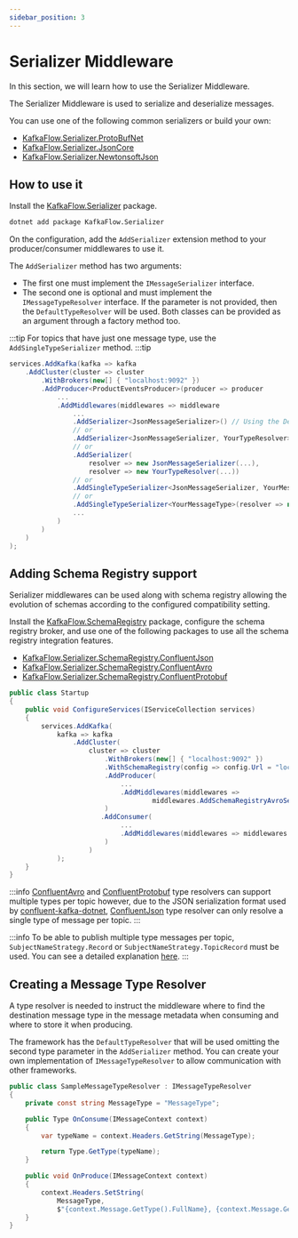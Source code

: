 ```yaml
---
sidebar_position: 3
---
```


# Serializer Middleware

In this section, we will learn how to use the Serializer Middleware.

The Serializer Middleware is used to serialize and deserialize messages.

You can use one of the following common serializers or build your own:
-   [KafkaFlow.Serializer.ProtoBufNet](https://www.nuget.org/packages/KafkaFlow.Serializer.ProtobufNet/)
-   [KafkaFlow.Serializer.JsonCore](https://www.nuget.org/packages/KafkaFlow.Serializer.JsonCore/)
-   [KafkaFlow.Serializer.NewtonsoftJson](https://www.nuget.org/packages/KafkaFlow.Serializer.NewtonsoftJson/)

## How to use it

Install the [KafkaFlow.Serializer](https://www.nuget.org/packages/KafkaFlow.Serializer) package. 

```bash
dotnet add package KafkaFlow.Serializer
```

On the configuration, add the `AddSerializer` extension method to your producer/consumer middlewares to use it. 

The `AddSerializer` method has two arguments: 
 - The first one must implement the `IMessageSerializer` interface. 
 - The second one is optional and must implement the `IMessageTypeResolver` interface. If the parameter is not provided, then the `DefaultTypeResolver` will be used. 
Both classes can be provided as an argument through a factory method too. 

:::tip
For topics that have just one message type, use the `AddSingleTypeSerializer` method.
:::tip


```csharp
services.AddKafka(kafka => kafka
    .AddCluster(cluster => cluster
        .WithBrokers(new[] { "localhost:9092" })
        .AddProducer<ProductEventsProducer>(producer => producer
            ...
            .AddMiddlewares(middlewares => middleware
                ...
                .AddSerializer<JsonMessageSerializer>() // Using the DefaultMessageTypeResolver
                // or
                .AddSerializer<JsonMessageSerializer, YourTypeResolver>()
                // or
                .AddSerializer(
                    resolver => new JsonMessageSerializer(...),
                    resolver => new YourTypeResolver(...))
                // or
                .AddSingleTypeSerializer<JsonMessageSerializer, YourMessageType>()
                // or
                .AddSingleTypeSerializer<YourMessageType>(resolver => new JsonMessageSerializer(...))
                ...
            )
        )
    )
);

```

## Adding Schema Registry support
Serializer middlewares can be used along with schema registry allowing the evolution of schemas according to the configured compatibility setting.

Install the [KafkaFlow.SchemaRegistry](https://www.nuget.org/packages/KafkaFlow.SchemaRegistry/) package, configure the schema registry broker, and use one of the following packages to use all the schema registry integration features.

-   [KafkaFlow.Serializer.SchemaRegistry.ConfluentJson](https://www.nuget.org/packages/KafkaFlow.Serializer.SchemaRegistry.ConfluentJson/)
-   [KafkaFlow.Serializer.SchemaRegistry.ConfluentAvro](https://www.nuget.org/packages/KafkaFlow.Serializer.SchemaRegistry.ConfluentAvro/)
-   [KafkaFlow.Serializer.SchemaRegistry.ConfluentProtobuf](https://www.nuget.org/packages/KafkaFlow.Serializer.ConfluentProtobuf/)

```csharp
public class Startup
{
    public void ConfigureServices(IServiceCollection services)
    {
        services.AddKafka(
            kafka => kafka
                .AddCluster(
                    cluster => cluster
                        .WithBrokers(new[] { "localhost:9092" })
                        .WithSchemaRegistry(config => config.Url = "localhost:8081")
                        .AddProducer(
                            ...
                            .AddMiddlewares(middlewares => 
                                    middlewares.AddSchemaRegistryAvroSerializer(new AvroSerializerConfig{ SubjectNameStrategy = SubjectNameStrategy.TopicRecord })
                        )
                       .AddConsumer(
                            ...
                            .AddMiddlewares(middlewares => middlewares.AddSchemaRegistryAvroSerializer()
                        )
                    )
            );
    }
}
```
:::info
[ConfluentAvro](https://www.nuget.org/packages/KafkaFlow.Serializer.SchemaRegistry.ConfluentAvro/) and [ConfluentProtobuf](https://www.nuget.org/packages/KafkaFlow.Serializer.ConfluentProtobuf/) type resolvers can support multiple types per topic however, due to the JSON serialization format used by [confluent-kafka-dotnet](https://docs.confluent.io/platform/current/clients/confluent-kafka-dotnet/_site/api/Confluent.SchemaRegistry.Serdes.JsonSerializer-1.html), [ConfluentJson](https://www.nuget.org/packages/KafkaFlow.Serializer.SchemaRegistry.ConfluentJson/) type resolver can only resolve a single type of message per topic. 
:::

:::info
To be able to publish multiple type messages per topic, `SubjectNameStrategy.Record` or `SubjectNameStrategy.TopicRecord` must be used. 
You can see a detailed explanation [here](https://docs.confluent.io/platform/current/schema-registry/serdes-develop/index.html#subject-name-strategy).
:::


## Creating a Message Type Resolver

A type resolver is needed to instruct the middleware where to find the destination message type in the message metadata when consuming and where to store it when producing. 

The framework has the `DefaultTypeResolver` that will be used omitting the second type parameter in the `AddSerializer` method. You can create your own implementation of `IMessageTypeResolver` to allow communication with other frameworks.

```csharp
public class SampleMessageTypeResolver : IMessageTypeResolver
{
    private const string MessageType = "MessageType";

    public Type OnConsume(IMessageContext context)
    {
        var typeName = context.Headers.GetString(MessageType);

        return Type.GetType(typeName);
    }

    public void OnProduce(IMessageContext context)
    {
        context.Headers.SetString(
            MessageType,
            $"{context.Message.GetType().FullName}, {context.Message.GetType().Assembly.GetName().Name}");
    }
}
```
